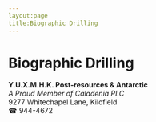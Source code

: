 ```yaml
---
layout:page
title:Biographic Drilling
---
```

# Biographic Drilling

**Y.U.X.M.H.K. Post-resources & Antarctic**  
_A Proud Member of Caladenia PLC_  
9277 Whitechapel Lane, Kilofield  
☎ 944-4672



